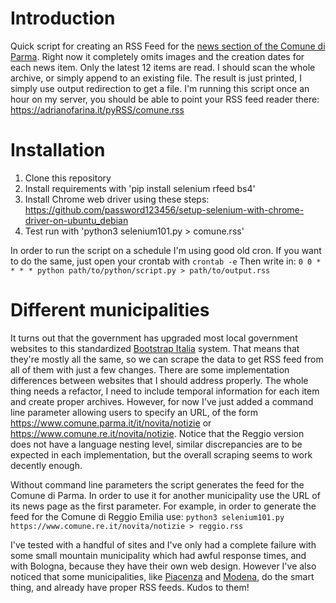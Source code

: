 # Introduction

Quick script for creating an RSS Feed for the [news section of the Comune di Parma](https://www.comune.parma.it/it/novita/notizie).
Right now it completely omits images and the creation dates for each news item.
Only the latest 12 items are read. I should scan the whole archive, or simply append to an existing file.
The result is just printed, I simply use output redirection to get a file.
I'm running this script once an hour on my server, you should be able to point your RSS feed reader there:
https://adrianofarina.it/pyRSS/comune.rss

# Installation

1. Clone this repository
2. Install requirements with 'pip install selenium rfeed bs4'
3. Install Chrome web driver using these steps: https://github.com/password123456/setup-selenium-with-chrome-driver-on-ubuntu_debian
4. Test run with 'python3 selenium101.py > comune.rss'




In order to run the script on a schedule I'm using good old cron. If you want to do the same, just open your crontab with `crontab -e`
Then write in:
```0 0 * * * * python path/to/python/script.py > path/to/output.rss```

# Different municipalities
It turns out that the government has upgraded most local government websites to this standardized [Bootstrap Italia](https://italia.github.io/bootstrap-italia/) system. That means that they're mostly all the same, so we can scrape the data to get RSS feed from all of them with just a few changes. There are some implementation differences between websites that I should address properly. The whole thing needs a refactor, I need to include temporal information for each item and create proper archives. However, for now I've just added a command line parameter allowing users to specify an URL, of the form https://www.comune.parma.it/it/novita/notizie or https://www.comune.re.it/novita/notizie. Notice that the Reggio version does not have a language nesting level, similar discrepancies are to be expected in each implementation, but the overall scraping seems to work decently enough.

Without command line parameters the script generates the feed for the Comune di Parma. In order to use it for another municipality use the URL of its news page as the first parameter. For example, in order to generate the feed for the Comune di Reggio Emilia use:
```python3 selenium101.py https://www.comune.re.it/novita/notizie > reggio.rss```

I've tested with a handful of sites and I've only had a complete failure with some small mountain municipality which had awful response times, and with Bologna, because they have their own web design. However I've also noticed that some municipalities, like [Piacenza](https://www.comune.piacenza.it/it/feeds) and [Modena](http://www.comune.modena.it/salastampa/comunicati/RSS), do the smart thing, and already have proper RSS feeds. Kudos to them!
